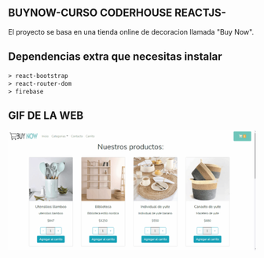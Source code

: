 ## BUYNOW-CURSO CODERHOUSE REACTJS- 

El proyecto se basa en una tienda online de decoracion llamada "Buy Now".

## Dependencias extra que necesitas instalar
```
> react-bootstrap
> react-router-dom
> firebase
```
## GIF DE LA WEB
![image](https://github.com/rochyscarlata/BuyNow-Scarlata/blob/master/src/assets/Animation.gif)

